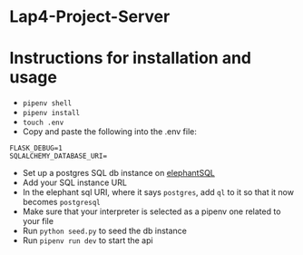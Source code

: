 # Lap4-Project-Server

# Instructions for installation and usage
- `pipenv shell`
- `pipenv install`
- `touch .env`
- Copy and paste the following into the .env file:
```
FLASK_DEBUG=1
SQLALCHEMY_DATABASE_URI=
```
- Set up a postgres SQL db instance on [elephantSQL](https://www.elephantsql.com/)
- Add your SQL instance URL 
- In the elephant sql URI, where it says `postgres`, add `ql` to it so that it now becomes `postgresql`
- Make sure that your interpreter is selected as a pipenv one related to your file
- Run `python seed.py` to seed the db instance
- Run `pipenv run dev` to start the api
